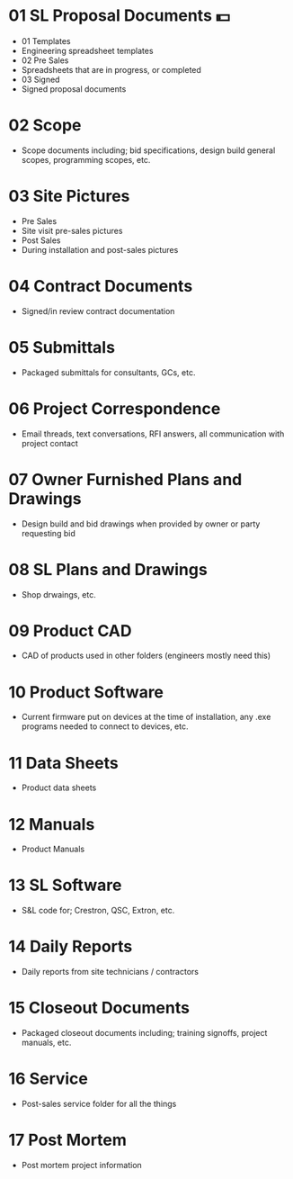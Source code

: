# 01 SL Proposal Documents :dollar:
* 01 Templates
 * Engineering spreadsheet templates
* 02 Pre Sales
 * Spreadsheets that are in progress, or completed
* 03 Signed
 * Signed proposal documents

# 02 Scope
* Scope documents including; bid specifications, design build general scopes, programming scopes, etc.


# 03 Site Pictures
 * Pre Sales
  * Site visit pre-sales pictures
 * Post Sales
  * During installation and post-sales pictures

# 04 Contract Documents
* Signed/in review contract documentation

# 05 Submittals
* Packaged submittals for consultants, GCs, etc.


# 06 Project Correspondence
* Email threads, text conversations, RFI answers, all communication with project contact

# 07 Owner Furnished Plans and Drawings
* Design build and bid drawings when provided by owner or party requesting bid

# 08 SL Plans and Drawings
* Shop drwaings, etc.

# 09 Product CAD
* CAD of products used in other folders (engineers mostly need this)

# 10 Product Software
* Current firmware put on devices at the time of installation, any .exe programs needed to connect to devices, etc.

# 11 Data Sheets
* Product data sheets

# 12 Manuals
* Product Manuals

# 13 SL Software
* S&L code for; Crestron, QSC, Extron, etc.

# 14 Daily Reports
* Daily reports from site technicians / contractors

# 15 Closeout Documents
* Packaged closeout documents including; training signoffs, project manuals, etc.

# 16 Service
* Post-sales service folder for all the things

# 17 Post Mortem
* Post mortem project information
